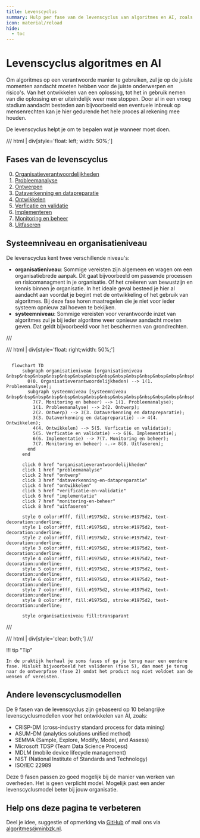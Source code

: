 ```yaml
---
title: Levenscyclus
summary: Hulp per fase van de levenscyclus van algoritmes en AI, zoals probleemanalyse, ontwerpen, ontwikkelen, implementeren en ermee stoppen.
icon: material/reload
hide:
  - toc
---
```


# Levenscyclus algoritmes en AI

Om algoritmes op een verantwoorde manier te gebruiken, zul je op de juiste momenten aandacht moeten hebben voor de juiste onderwerpen en risico's. 
Van het ontwikkelen van een oplossing, tot het in gebruik nemen van die oplossing en er uiteindelijk weer mee stoppen.
Door al in een vroeg stadium aandacht besteden aan bijvoorbeeld een eventuele inbreuk op mensenrechten kan je hier gedurende het hele proces al rekening mee houden. 

De levenscyclus helpt je om te bepalen wat je wanneer moet doen.


/// html | div[style='float: left; width: 50%;']

## Fases van de levenscyclus

0.  [Organisatieverantwoordelijkheden](organisatieverantwoordelijkheden.md)
1.  [Probleemanalyse](probleemanalyse.md)
2.  [Ontwerpen](ontwerp.md)
3.  [Dataverkenning en datapreparatie](dataverkenning-en-datapreparatie.md)
4.  [Ontwikkelen](ontwikkelen.md)
5.  [Verficatie en validatie](verificatie-en-validatie.md)
6.  [Implementeren](implementatie.md)
7.  [Monitoring en beheer](monitoring-en-beheer.md)
8.  [Uitfaseren](uitfaseren.md)

## Systeemniveau en organisatieniveau
De levenscyclus kent twee verschillende niveau's: 

- **organisatieniveau**: Sommige vereisten zijn algemeen en vragen om een organisatiebrede aanpak. Dit gaat bijvoorbeeld om passende processen en risicomanagment in je organisatie. Of het creëeren van bewustzijn en kennis binnen je organisatie. In het ideale geval besteed je hier al aandacht aan voordat je begint met de ontwikkeling of het gebruik van algoritmes. Bij deze fase horen maatregelen die je niet voor ieder systeem opnieuw zal hoeven te bekijken.
- **systeemniveau**: Sommige vereisten voor verantwoorde inzet van algoritmes zul je bij ieder algoritme weer opnieuw aandacht moeten geven. Dat geldt bijvoorbeeld voor het beschermen van grondrechten. 

///

/// html | div[style='float: right;width: 50%;']

```mermaid

  flowchart TD
      subgraph organisatieniveau [organisatieniveau &nbsp&nbsp&nbsp&nbsp&nbsp&nbsp&nbsp&nbsp&nbsp&nbsp&nbsp&nbsp&nbsp&nbsp&nbsp&nbsp&nbsp&nbsp&nbsp&nbsp&nbsp&nbsp&nbsp&nbsp&nbsp&nbsp&nbsp&nbsp&nbsp&nbsp&nbsp&nbsp&nbsp&nbsp&nbsp&nbsp&nbsp&nbsp&nbsp&nbsp&nbsp&nbsp&nbsp&nbsp&nbsp&nbsp&nbsp&nbsp&nbsp&nbsp&nbsp&nbsp&nbsp&nbsp&nbsp&nbsp&nbsp&nbsp&nbsp&nbsp&nbsp&nbsp&nbsp&nbsp&nbsp&nbsp&nbsp&nbsp]
        0(0. Organisatieverantwoordelijkheden) --> 1(1. Probleemanalyse);
        subgraph systeemniveau [systeemniveau &nbsp&nbsp&nbsp&nbsp&nbsp&nbsp&nbsp&nbsp&nbsp&nbsp&nbsp&nbsp&nbsp&nbsp&nbsp&nbsp&nbsp&nbsp&nbsp&nbsp&nbsp&nbsp&nbsp&nbsp&nbsp&nbsp&nbsp&nbsp&nbsp&nbsp&nbsp&nbsp&nbsp&nbsp&nbsp&nbsp&nbsp&nbsp&nbsp&nbsp&nbsp&nbsp&nbsp&nbsp&nbsp&nbsp&nbsp&nbsp&nbsp&nbsp&nbsp&nbsp&nbsp&nbsp&nbsp&nbsp&nbsp&nbsp&nbsp&nbsp&nbsp&nbsp]
          7(7. Monitoring en beheer) --> 1(1. Probleemanalyse);
          1(1. Probleemanalyse) --> 2(2. Ontwerp);
          2(2. Ontwerp) --> 3(3. Dataverkenning en datapreparatie);
          3(3. Dataverkenning en datapreparatie) --> 4(4. Ontwikkelen);
          4(4. Ontwikkelen) --> 5(5. Verficatie en validatie);
          5(5. Verficatie en validatie) --> 6(6. Implementatie);
          6(6. Implementatie) --> 7(7. Monitoring en beheer);
          7(7. Monitoring en beheer) -.-> 8(8. Uitfaseren);
        end
      end

      click 0 href "organisatieverantwoordelijkheden"
      click 1 href "probleemanalyse"
      click 2 href "ontwerp"
      click 3 href "dataverkenning-en-datapreparatie"
      click 4 href "ontwikkelen"
      click 5 href "verificatie-en-validatie"
      click 6 href "implementatie"
      click 7 href "monitoring-en-beheer"
      click 8 href "uitfaseren"

      style 0 color:#fff, fill:#1975d2, stroke:#1975d2, text-decoration:underline;
      style 1 color:#fff, fill:#1975d2, stroke:#1975d2, text-decoration:underline;
      style 2 color:#fff, fill:#1975d2, stroke:#1975d2, text-decoration:underline;
      style 3 color:#fff, fill:#1975d2, stroke:#1975d2, text-decoration:underline;
      style 4 color:#fff, fill:#1975d2, stroke:#1975d2, text-decoration:underline;
      style 5 color:#fff, fill:#1975d2, stroke:#1975d2, text-decoration:underline;
      style 6 color:#fff, fill:#1975d2, stroke:#1975d2, text-decoration:underline;
      style 7 color:#fff, fill:#1975d2, stroke:#1975d2, text-decoration:underline;
      style 8 color:#fff, fill:#1975d2, stroke:#1975d2, text-decoration:underline;

      style organisatieniveau fill:transparant

```
///

/// html | div[style='clear: both;']
///

!!! tip "Tip"

    In de praktijk herhaal je soms fases of ga je terug naar een eerdere fase. Mislukt bijvoorbeeld het valideren (fase 5), dan moet je terug naar de ontwerpfase (fase 2) omdat het product nog niet voldoet aan de wensen of vereisten.

## Andere levenscyclusmodellen

De 9 fasen van de levenscyclus zijn gebaseerd op 10 belangrijke levenscyclusmodellen voor het ontwikkelen van AI, zoals:

- CRISP-DM (cross-industry standard process for data mining)
- ASUM-DM (analytics solutions unified method)
- SEMMA (Sample, Explore, Modify, Model, and Assess)
- Microsoft TDSP (Team Data Science Process)
- MDLM (mobile device lifecycle management)
- NIST (National Institute of Standards and Technology)
- ISO/IEC 22989

Deze 9 fasen passen zo goed mogelijk bij de manier van werken van overheden.
Het is geen verplicht model. Mogelijk past een ander levenscyclusmodel beter bij jouw organisatie.

## Help ons deze pagina te verbeteren

Deel je idee, suggestie of opmerking via [GitHub](https://github.com/MinBZK/Algoritmekader/edit/main/docs/levenscyclus/index.md) of mail ons via [algoritmes@minbzk.nl](mailto::algoritmes@minbzk.nl).
